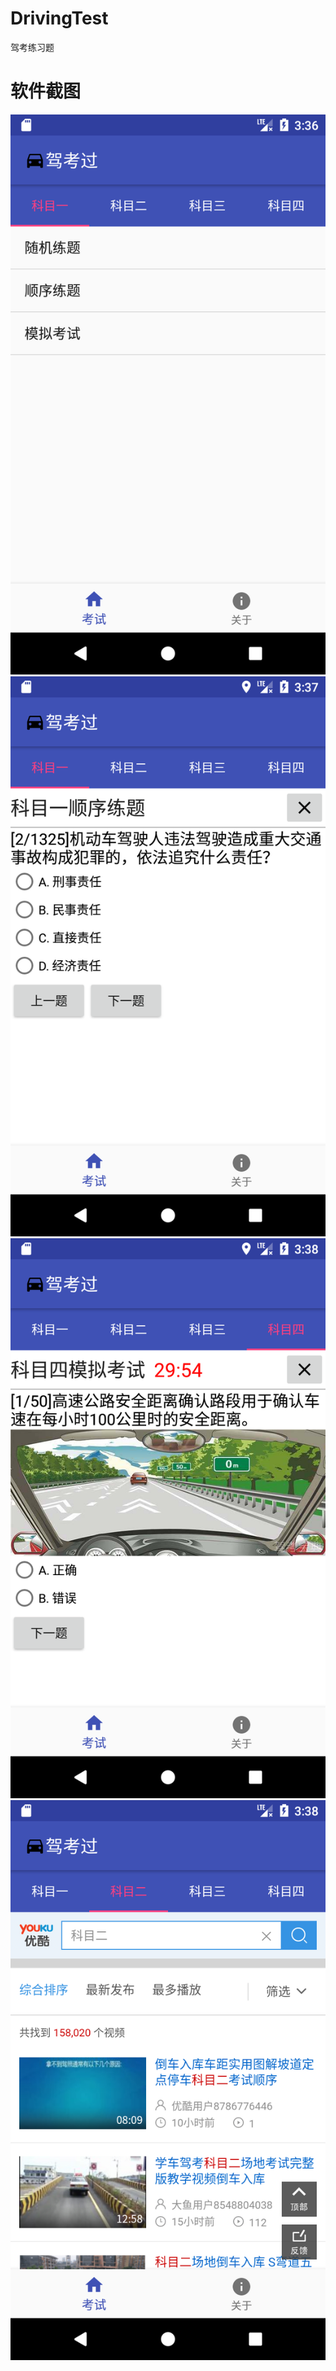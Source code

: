 # DrivingTest
驾考练习题

# 软件截图

![screen/01.png](screen/01.png)
![screen/02.png](screen/02.png)
![screen/03.png](screen/03.png)
![screen/04.png](screen/04.png)
